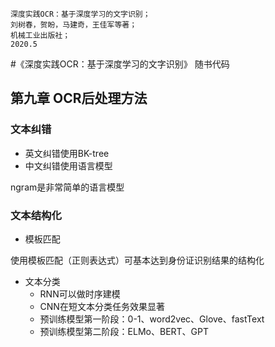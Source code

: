 ```
深度实践OCR：基于深度学习的文字识别；
刘树春，贺盼，马建奇，王佳军等著；
机械工业出版社；
2020.5
```
#《深度实践OCR：基于深度学习的文字识别》 随书代码

## 第九章 OCR后处理方法
### 文本纠错
- 英文纠错使用BK-tree
- 中文纠错使用语言模型

ngram是非常简单的语言模型
  
### 文本结构化
- 模板匹配
  
使用模板匹配（正则表达式）可基本达到身份证识别结果的结构化
- 文本分类
    - RNN可以做时序建模 
    - CNN在短文本分类任务效果显著 
    - 预训练模型第一阶段：0-1、word2vec、Glove、fastText
    - 预训练模型第二阶段：ELMo、BERT、GPT
